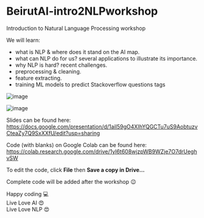 # BeirutAI-intro2NLPworkshop
Introduction to Natural Language Processing workshop

We will learn:
* what is NLP & where does it stand on the AI map.
* what can NLP do for us? several applications to illustrate its importance.
* why NLP is hard? recent challenges.
* preprocessing & cleaning.
* feature extracting.
* training ML models to predict Stackoverflow questions tags

![image](https://user-images.githubusercontent.com/9033365/48265934-912fdc80-e436-11e8-8e71-9f878a7bb7be.png)

![image](https://user-images.githubusercontent.com/9033365/48266148-364ab500-e437-11e8-9fd7-0fa2034fd22d.png)

Slides can be found here: https://docs.google.com/presentation/d/1aiI59gO4XIhYQGCTu7uS9AobtuzvCteaZy7Q9SxXXfU/edit?usp=sharing

Code (with blanks) on Google Colab can be found here: https://colab.research.google.com/drive/1yl6t608wjzpWB9WZje7O7drUeghvSW

To edit the code, click **File** then **Save a copy in Drive…** <br />


Complete code will be added after the workshop 😉 <br />

Happy coding 💻 <br />
Live Love AI 😍 <br />
Live Love NLP 😍 <br />
